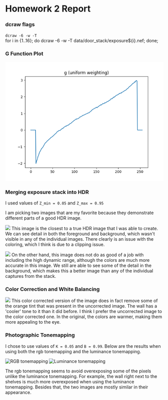 # Homework 2 Report
### dcraw flags
`dcraw -6 -w -T`  
for i in {1..16}; do dcraw -6 -w -T data/door_stack/exposure${i}.nef; done;

### G Function Plot
![](g_plot.png)

### Merging exposure stack into HDR
I used values of `Z_min = 0.05` and `Z_max = 0.95`

I am picking two images that are my favorite because they demonstrate different parts of a good HDR image.

![](merged_images/linear_tent_tiff.png)
This image is the closest to a true HDR image that I was able to create. We can see detail in both the foreground and background, which wasn't visible in any of the individual images. There clearly is an issue with the coloring, which I think is due to a clipping issue.

![](merged_images/exponential_photon_tiff.png)
On the other hand, this image does not do as good of a job with including the high dynamic range, although the colors are much more accurate in this image. We still are able to see some of the detail in the background, which makes this a better image than any of the individual captures from the stack.

### Color Correction and White Balancing
![](corrected_images/linear_tent_tiff.png)
This color corrected version of the image does in fact remove some of the orange tint that was present in the uncorrected image. The wall has a 'cooler' tone to it than it did before. I think I prefer the uncorrected image to the color corrected one. In the original, the colors are warmer, making them more appealing to the eye.

### Photographic Tonemapping
I chose to use values of `K = 0.05` and `B = 0.99`. Below are the results when using both the rgb tonemapping and the luminance tonemapping.

![RGB tonemapping](tone_mapped_images/linear_tent_tiff_rgb_K=0.05_B=0.99.png)
![Luminance tonemapping](tone_mapped_images/linear_tent_tiff_lum_K=0.05_B=0.99.png)

The rgb tonemapping seems to avoid overexposing some of the pixels unlike the luminance tonemapping. For example, the wall right next to the shelves is much more overexposed when using the luminance tonemapping. Besides that, the two images are mostly similar in their appearance.